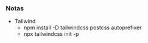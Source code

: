 ### Notas

- Tailwind
    - npm install -D tailwindcss postcss autoprefixer
    - npx tailwindcss init -p
